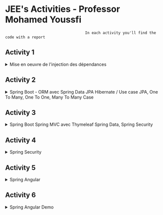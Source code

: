   # JEE's Activities - Professor Mohamed Youssfi
                                        In each activity you'll find the code with a report                                        

## Activity 1 
<details>
<summary>Mise en oeuvre de l'injection des dépendances</summary>
  
#### part 1 : https://github.com/HousnaAghzer/Aghzer-Housna-JEE/tree/master/enset_ioc
- report : https://github.com/HousnaAghzer/Aghzer-Housna-JEE/blob/master/enset_ioc/README.md

#### part 2 : https://github.com/HousnaAghzer/Aghzer-Housna-JEE/tree/master/enset_ioc_2
- report : https://github.com/HousnaAghzer/Aghzer-Housna-JEE/blob/master/enset_ioc_2/README.md
  
</details>

## Activity 2 
<details>
<summary>Spring Boot - ORM avec Spring Data JPA Hibernate / Use case JPA, One To Many, One To One, Many To Many Case</summary>
  
#### part 1 : https://github.com/HousnaAghzer/Aghzer-Housna-JEE/tree/master/jpa-ap
- report : https://github.com/HousnaAghzer/Aghzer-Housna-JEE/blob/master/jpa-ap/README.md

#### part 2 : https://github.com/HousnaAghzer/Aghzer-Housna-JEE/tree/master/hospital
- report : https://github.com/HousnaAghzer/Aghzer-Housna-JEE/blob/master/hospital/README.md

#### part 3 : https://github.com/HousnaAghzer/Aghzer-Housna-JEE/tree/master/jpa-emsi
- report : https://github.com/HousnaAghzer/Aghzer-Housna-JEE/blob/master/jpa-emsi/README.md
</details>

## Activity 3
<details>
<summary>Spring Boot Spring MVC avec Thymeleaf Spring Data, Spring Security</summary>
  
https://github.com/HousnaAghzer/Aghzer-Housna-JEE/tree/master/patients-mvc
- report : https://github.com/HousnaAghzer/Aghzer-Housna-JEE/blob/master/patients-mvc/README.md
</details>

## Activity 4
<details>
<summary>Spring Security</summary>
  
https://github.com/HousnaAghzer/Aghzer-Housna-JEE/tree/master/unsecured-hospital-app-main
- report : https://github.com/HousnaAghzer/Aghzer-Housna-JEE/blob/master/unsecured-hospital-app-main/README.md
</details>

## Activity 5
<details>
<summary>Spring Angular</summary>
  
- Backend Part 1 : https://github.com/HousnaAghzer/Aghzer-Housna-JEE/tree/master/ebanking-backend
- report : https://github.com/HousnaAghzer/Aghzer-Housna-JEE/tree/master/ebanking-backend/README.md
- Frontend : In progress ....
</details>

## Activity 6
<details>
<summary>Spring Angular Demo</summary>
In progress ....
</details>




